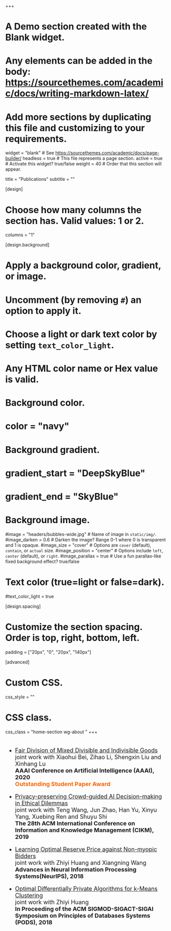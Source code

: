 +++
# A Demo section created with the Blank widget.
# Any elements can be added in the body: https://sourcethemes.com/academic/docs/writing-markdown-latex/
# Add more sections by duplicating this file and customizing to your requirements.

widget = "blank"  # See https://sourcethemes.com/academic/docs/page-builder/
headless = true  # This file represents a page section.
active = true  # Activate this widget? true/false
weight = 40  # Order that this section will appear.


title = "Publications"
subtitle = ""

[design]
  # Choose how many columns the section has. Valid values: 1 or 2.
  columns = "1"

[design.background]
  # Apply a background color, gradient, or image.
  #   Uncomment (by removing `#`) an option to apply it.
  #   Choose a light or dark text color by setting `text_color_light`.
  #   Any HTML color name or Hex value is valid.

  # Background color.
  # color = "navy"
  
  # Background gradient.
  # gradient_start = "DeepSkyBlue"
  # gradient_end = "SkyBlue"
  
  # Background image.
  #image = "headers/bubbles-wide.jpg"  # Name of image in `static/img/`.
  #image_darken = 0.6  # Darken the image? Range 0-1 where 0 is transparent and 1 is opaque.
  #image_size = "cover"  #  Options are `cover` (default), `contain`, or `actual` size.
  #image_position = "center"  # Options include `left`, `center` (default), or `right`.
  #image_parallax = true  # Use a fun parallax-like fixed background effect? true/false

  # Text color (true=light or false=dark).
  #text_color_light = true

[design.spacing]
  # Customize the section spacing. Order is top, right, bottom, left.
 padding = ["20px", "0", "20px", "140px"]

[advanced]
 # Custom CSS. 
 css_style = ""
 
 # CSS class.
 css_class = "home-section wg-about   "
+++

<font size=4>

<ul>
  <br>
  <li> 
      <font color="#0000FF"><a href="https://arxiv.org/pdf/1911.07048.pdf">Fair Division of Mixed Divisible and Indivisible Goods</a></font><br>
      joint work with Xiaohui Bei, Zihao Li, Shengxin Liu and Xinhang Lu<br>
      <b>AAAI Conference on Artificial Intelligence (AAAI), 2020</b><br>
      <font color="#fa6400"><strong>Outstanding Student Paper Award</strong></font>
  </li>
  <p></p>
  <li>
      <font color="#0000FF"><a href="https://dl.acm.org/doi/abs/10.1145/3357384.3357954">Privacy-preserving Crowd-guided AI Decision-making in Ethical Dilemmas</a></font><br>
      joint work with Teng Wang, Jun Zhao, Han Yu, Xinyu Yang, Xuebing Ren and Shuyu Shi<br>
      <b>The 28th ACM International Conference on Information and Knowledge Management (CIKM), 2019</b>
  </li>
  <p></p>
  <li>
      <font color="#0000FF"><a href="http://papers.nips.cc/paper/7474-learning-optimal-reserve-price-against-non-myopic-bidders.pdf">Learning Optimal Reserve Price against Non-myopic Bidders</a></font><br>
      joint work with Zhiyi Huang and Xiangning Wang<br>
      <b>Advances in Neural Information Processing Systems(NeurIPS), 2018</b>
  </li>
  <p></p>
  <li>
      <font color="#0000FF"><a href="https://dl.acm.org/doi/abs/10.1145/3196959.3196977">Optimal Differentially Private Algorithms for k-Means Clustering</a></font><br>
      joint work with Zhiyi Huang<br>
      <b>In Proceeding of the ACM SIGMOD-SIGACT-SIGAI Symposium on Principles of Databases Systems (PODS), 2018</b>
  </li>    
</ul>

</font>